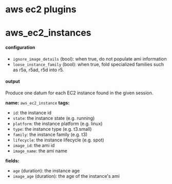 aws ec2 plugins
===============

# aws_ec2_instances

#### configuration

- `ignore_image_details` (bool): when true, do not populate ami information
- `loose_instance_family` (bool): when true, fold specialized families such as r5a, r5ad, r5d into r5.

#### output

Produce one datum for each EC2 instance found in the given session.

**name:** `aws_ec2_instance`
**tags:**

- `id`: the instance id
- `state`: the instance state (e.g. running)
- `platform`: the instance platform (e.g. linux)
- `type`: the instance type (e.g. t3.small)
- `family`: the instance family (e.g. t3)
- `lifecycle`: the instance lifecycle (e.g. spot)
- `image_id`: the ami id
- `image_name`: the ami name

**fields:**

- `age` (duration): the instance age
- `image_age` (duration): the age of the instance's ami
